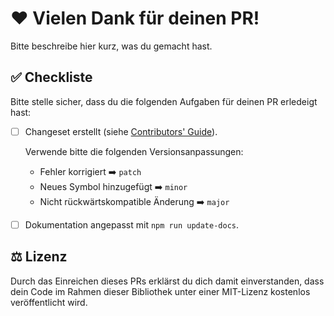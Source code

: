 # ❤️ Vielen Dank für deinen PR!

Bitte beschreibe hier kurz, was du gemacht hast.

## ✅ Checkliste

Bitte stelle sicher, dass du die folgenden Aufgaben für deinen PR erledeigt hast:

- [ ] Changeset erstellt (siehe [Contributors' Guide](https://github.com/phjardas/taktische-zeichen/blob/main/CONTRIBUTING.md)).

  Verwende bitte die folgenden Versionsanpassungen:

  - Fehler korrigiert ➡️ `patch`
  - Neues Symbol hinzugefügt ➡️ `minor`
  - Nicht rückwärtskompatible Änderung ➡️ `major`

- [ ] Dokumentation angepasst mit `npm run update-docs`.

## ⚖️ Lizenz

Durch das Einreichen dieses PRs erklärst du dich damit einverstanden, dass dein Code im Rahmen dieser Bibliothek unter einer MIT-Lizenz kostenlos veröffentlicht wird.
